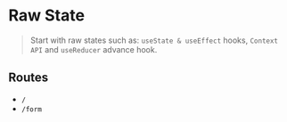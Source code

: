 # Raw State

> Start with raw states such as: `useState & useEffect` hooks, `Context API` and `useReducer` advance hook.

## Routes

- `/`
- `/form`

